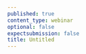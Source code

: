 ```yaml
---
published: true
content_type: webinar
optional: false
expectsubmission: false
title: Untitled
---
```

